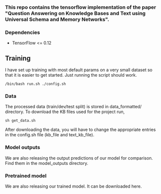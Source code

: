 ### This repo contains the tensorflow implementation of the paper "Question Answering on Knowledge Bases and Text using Universal Schema and Memory Networks".

### Dependencies
* TensorFlow <= 0.12

## Training
I have set up training with most default params on a very small dataset so that it is easier to get started. Just running the script should work.
```
/bin/bash run.sh ./config.sh
```
### Data
The processed data (train/dev/test split) is stored in data_formatted/ directory.
To download the KB files used for the project run,
```
sh get_data.sh
```
After downloading the data, you will have to change the appropriate entries in the config.sh file (kb_file and text_kb_file).


### Model outputs
We are also releasing the output predictions of our model for comparison. Find them in the model_outputs directory.

### Pretrained model
We are also releasing our trained model. It can be downloaded here.

